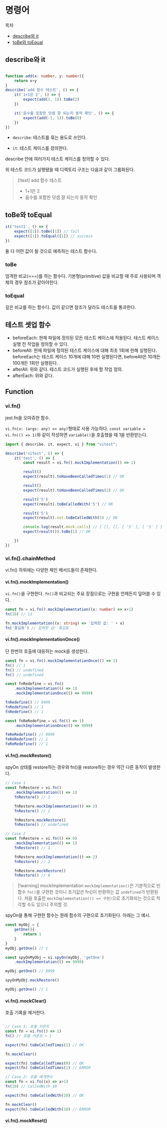 # 명령어

목차

* [describe와 it](#describe와%20it)
* [toBe와 toEqual](#toBe와%20toEqual)

## describe와 it


```ts

function add(x: number, y: number){
	return x+y
}
describe('add 함수 테스트', () => {
	it('1+1은 2', () => {
		expect(add(1, 1)).toBe(2)
	})

	it('음수를 포함한 덧셈 잘 되는지 동작 확인', () => {
		expect(add(-1, 1)).toBe(0)
	})
})
```

* `describe`: 테스트를 묶는 용도로 쓰인다.

* `it`: 테스트 케이스를 정의한다.

describe 안에 여러가지 테스트 케이스를 정의할 수 있다.

위 테스트 코드가 실행됐을 때 디렉토리 구조는 다음과 같이 그룹화된다.

>[!test] add 함수 테스트
>* 1+1은 2
>* 음수를 포함한 덧셈 잘 되는지 동작 확인

## toBe와 toEqual

```ts
it('test1', () => {
	expect([1]).toBe([1]) // fail
	expect([1]).toEqual([1]) // success
})
```

둘 다 어떤 값이 될 것으로 예측하는 테스트 함수다.

### toBe

엄격한 비교(\=\=\=)를 하는 함수다.
기본형(primitive) 값을 비교할 때 주로 사용되며 객체의 경우 참조가 같아야한다.

### toEqual

깊은 비교를 하는 함수다.
값이 같으면 참조가 달라도 테스트를 통과한다.


## 테스트 셋업 함수

* beforeEach: 현재 파일에 정의된 모든 테스트 케이스에 적용된다. 테스트 케이스 실행 전 작업을 정의할 수 있다.
* beforeAll: 현재 파일에 정의된 테스트 케이스에 대해 최초 1회에 한해 실행된다. beforeEach는 테스트 케이스 10개에 대해 10번 실행된다면, beforeAll은 10개든 100개든 1회만 실행된다.
* afterAll: 위와 같다. 테스트 코드가 실행된 후에 할 작업 정의.
* afterEach: 위와 같다.

## Function

### vi.fn()

jest.fn을 오마쥬한 함수.

`vi.fn(x: (args: any) => any)`형태로 사용 가능하다.
`const variable = vi.fn(() => 1)`와 같이 작성하면 `variable()`을 호출했을 때 1을 반환받는다.

```ts
import { describe, it, expect, vi } from "vitest";

describe('vitest', () => {
    it('test', () => {
        const result = vi.fn().mockImplementation(() => 1)

        result()
        expect(result).toHaveBeenCalledTimes(1) // OK

        result()
        expect(result).toHaveBeenCalledTimes(2) // OK

        result('5')
        expect(result).toBeCalledWith('5') // OK

        result('5')
        expect(result).not.toBeCalledWith(5) // OK

        console.log(result.mock.calls) // [ [], [], [ '5' ], [ '5' ] ]
        expect(result()).toBe(1) // OK

    })
})
```

### vi.fn().chainMethod

vi.fn() 하위에는 다양한 체인 메서드들이 존재한다.

#### vi.fn().mockImplementation()

`vi.fn()`을 구현한다.
`fn()`과 비교되는 주요 장점으로는 구현을 언제든지 덮어쓸 수 있다.

```ts
const fn = vi.fn().mockImplementation((x: number) => x+1)
fn(10) // 11

fn.mockImplementation((x: string) => '입력한 값: ' + x)
fn('홍길동') // 입력한 값: 홍길동
```

#### vi.fn().mockImplementationOnce()

단 한번의 호출에 대응하는 mock을 생성한다.

```ts
const fn = vi.fn().mockImplementationOnce(() => 1)
fn() // 1
fn() // undefined
fn() // undefined

const fnRedefine = vi.fn()
	.mockImplementation(() => 1)
	.mockImplementationOnce(() => 9999)

fnRedefine() // 9999
fnRedefine() // 1
fnRedefine() // 1

const fnReRedefine = vi.fn(() => 1)
	.mockImplementationOnce(() => 9999)

feReRedefine() // 9999
feReRedefine() // 1
feReRedefine() // 1
```

#### vi.fn().mockRestore()

spyOn 상태를 restore하는 경우와 fn()을 restore하는 경우 약간 다른 동작이 발생한다.

```ts
// Case 1
const fnRestore = vi.fn()
	.mockImplementation(() => 1)
	fnRestore() // 1

	fnRestore.mockImplementation(() => 2)
	fnRestore() // 2

	fnRestore.mockRestore()
	fnRestore() // undefined

// Case 2
const fnRestore = vi.fn(() => 0)
	.mockImplementation(() => 1)
	fnRestore() // 1

	fnRestore.mockImplementation(() => 2)
	fnRestore() // 2

	fnRestore.mockRestore()
	fnRestore() // 0
```

>[!warning] mockImplementation
>`mockImplementation()`은 기본적으로 빈 함수 `fn()`을 구현한 것이니 초기값은 fn()이 반환하는 값 `undefined`가 반환된다. 처음 호춣한 `mockImplementation(() => 구현)`으로 초기화되는 것으로 착각할 수도 있으니 주의할 것.

spyOn을 통해 구현한 함수는 원래 함수의 구현으로 초기화된다. 아래는 그 예시.

```ts
const myObj = {
	getOne(){
		return 1
	}
}
myObj.getOne() // 1

const spyOnMyObj = vi.spyOn(myObj, 'getOne')
	.mockImplementation(() => 9999)

myObj.getOne() // 9999

spyOnMyObj.mockRestore()

myObj.getOne() // 1

```


#### vi.fn().mockClear()

호출 기록을 제거한다.

```ts

// Case 1: 호출 카운트
const fn = vi.fn(() => 1)
fn() // 호출 카운트 + 1

expect(fn).toBeCalledTimes(1) // OK

fn.mockClear()

expect(fn).toBeCalledTimes(0) // OK
expect(fn).toBeCalledTimes(1) // ERROR

// Case 2: 호출 매개변수
const fn = vi.fn((x) => x+1)
fn(10) // CalledWith 10

expect(fn).toBeCalledWith(10) // OK

fn.mockClear()
expect(fn).toBeCalledWith(10) // ERROR


```

#### vi.fn().mockReset()

